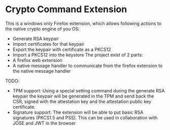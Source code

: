 Crypto Command Extension
========================

This is a windows only Firefox extension, which allows following actions to the native crypto engine of you OS:
- Generate RSA keypair
- Import certificates for that keypair
- Export the keypair with certificate as a PKCS12
- Import a PKCS12 into the keystore
The project exist of 2 parts:
- A firefox web extension
- A native message handler to communicate from the firefox extension to the native message handler

TODO:
- TPM support: Using a special setting command during the generate RSA keypair the keypair will be generated in the TPM and send back the CSR, signed with the attestation key and the attestation public key certificate.
- Signature support: The extension will be able to put basic RSA signatures (PKCS1.5 and PSS). This can be used in collaboration with JOSE and JWT in the browser
